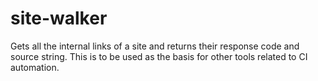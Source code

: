 site-walker
===========
Gets all the internal links of a site and returns their response code and source string.  This is to be used as the basis for other tools related to CI automation.
